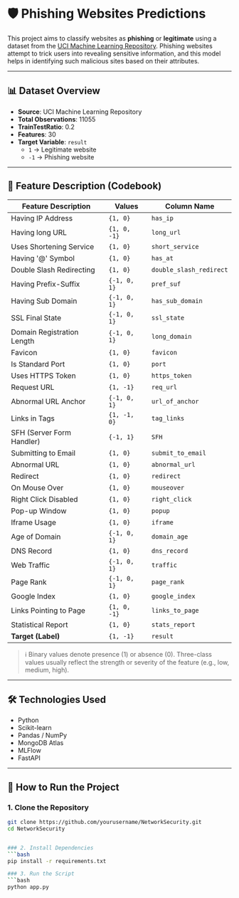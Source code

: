 # 🛡️ Phishing Websites Predictions

This project aims to classify websites as **phishing** or **legitimate** using a dataset from the [UCI Machine Learning Repository](https://archive.ics.uci.edu/). Phishing websites attempt to trick users into revealing sensitive information, and this model helps in identifying such malicious sites based on their attributes.

---

## 📊 Dataset Overview

- **Source**: UCI Machine Learning Repository  
- **Total Observations**: 11055 
- **TrainTestRatio**: 0.2  
- **Features**: 30  
- **Target Variable**: `result`  
  - `1` → Legitimate website  
  - `-1` → Phishing website

---

## 🧾 Feature Description (Codebook)

| Feature Description            | Values       | Column Name          |
|-------------------------------|--------------|-----------------------|
| Having IP Address             | `{1, 0}`     | `has_ip`              |
| Having long URL               | `{1, 0, -1}` | `long_url`            |
| Uses Shortening Service       | `{1, 0}`     | `short_service`       |
| Having '@' Symbol             | `{1, 0}`     | `has_at`              |
| Double Slash Redirecting      | `{1, 0}`     | `double_slash_redirect` |
| Having Prefix-Suffix          | `{-1, 0, 1}` | `pref_suf`            |
| Having Sub Domain             | `{-1, 0, 1}` | `has_sub_domain`      |
| SSL Final State               | `{-1, 0, 1}` | `ssl_state`           |
| Domain Registration Length    | `{-1, 0, 1}` | `long_domain`         |
| Favicon                       | `{1, 0}`     | `favicon`             |
| Is Standard Port              | `{1, 0}`     | `port`                |
| Uses HTTPS Token              | `{1, 0}`     | `https_token`         |
| Request URL                   | `{1, -1}`    | `req_url`             |
| Abnormal URL Anchor           | `{-1, 0, 1}` | `url_of_anchor`       |
| Links in Tags                 | `{1, -1, 0}` | `tag_links`           |
| SFH (Server Form Handler)     | `{-1, 1}`    | `SFH`                 |
| Submitting to Email           | `{1, 0}`     | `submit_to_email`     |
| Abnormal URL                  | `{1, 0}`     | `abnormal_url`        |
| Redirect                      | `{1, 0}`     | `redirect`            |
| On Mouse Over                 | `{1, 0}`     | `mouseover`           |
| Right Click Disabled          | `{1, 0}`     | `right_click`         |
| Pop-up Window                 | `{1, 0}`     | `popup`               |
| Iframe Usage                  | `{1, 0}`     | `iframe`              |
| Age of Domain                 | `{-1, 0, 1}` | `domain_age`          |
| DNS Record                    | `{1, 0}`     | `dns_record`          |
| Web Traffic                   | `{-1, 0, 1}` | `traffic`             |
| Page Rank                     | `{-1, 0, 1}` | `page_rank`           |
| Google Index                  | `{1, 0}`     | `google_index`        |
| Links Pointing to Page        | `{1, 0, -1}` | `links_to_page`       |
| Statistical Report            | `{1, 0}`     | `stats_report`        |
| **Target (Label)**            | `{1, -1}`    | `result`              |

> ℹ️ Binary values denote presence (1) or absence (0). Three-class values usually reflect the strength or severity of the feature (e.g., low, medium, high).

---

## 🛠️ Technologies Used

- Python
- Scikit-learn
- Pandas / NumPy
- MongoDB Atlas
- MLFlow
- FastAPI

---

## 🚀 How to Run the Project

### 1. Clone the Repository
```bash
git clone https://github.com/yourusername/NetworkSecurity.git
cd NetworkSecurity


### 2. Install Dependencies
```bash
pip install -r requirements.txt

### 3. Run the Script
```bash
python app.py


